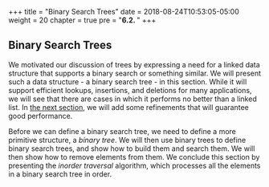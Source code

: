 +++
title = "Binary Search Trees"
date = 2018-08-24T10:53:05-05:00
weight = 20
chapter = true
pre = "<b>6.2. </b>"
+++

## Binary Search Trees

We motivated our discussion of trees by expressing a need for a linked
data structure that supports a binary search or something similar. We
will present such a data structure - a binary search tree - in this
section. While it will support efficient lookups, insertions, and
deletions for many applications, we will see that there are cases in
which it performs no better than a linked list. In [the next
section](/~rhowell/DataStructures/redirect/avl-trees), we will add some
refinements that will guarantee good performance.

Before we can define a binary search tree, we need to define a more
primitive structure, a *binary tree*. We will then use binary trees to
define binary search trees, and show how to build them and search them.
We will then show how to remove elements from them. We conclude this
section by presenting the *inorder traversal* algorithm, which processes
all the elements in a binary search tree in order.
